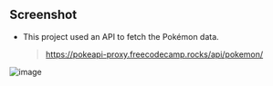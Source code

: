 ## Screenshot
- This project used an API to fetch the Pokémon data.
  > https://pokeapi-proxy.freecodecamp.rocks/api/pokemon/
  
![image](https://github.com/user-attachments/assets/16912a3a-6b81-47f5-b8a7-264df62ce497)

